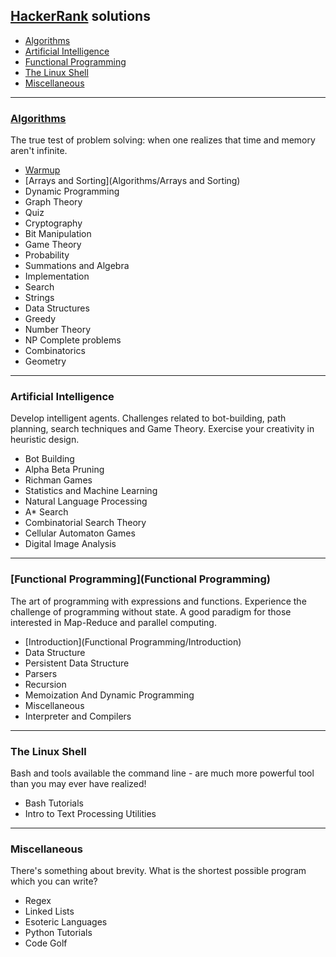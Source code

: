 ## [HackerRank](https://www.hackerrank.com) solutions

- [Algorithms](#algorithms)
- [Artificial Intelligence](#artificial-intelligence)
- [Functional Programming](#functional-programming)
- [The Linux Shell](#the-linux-shell)
- [Miscellaneous](#miscellaneous)

---
### [Algorithms](Algorithms)
The true test of problem solving: when one realizes that time and memory aren't infinite.
  - [Warmup](Algorithms/Warmup)
  - [Arrays and Sorting](Algorithms/Arrays and Sorting)
  - Dynamic Programming
  - Graph Theory
  - Quiz
  - Cryptography
  - Bit Manipulation
  - Game Theory
  - Probability
  - Summations and Algebra
  - Implementation
  - Search
  - Strings
  - Data Structures
  - Greedy
  - Number Theory
  - NP Complete problems
  - Combinatorics
  - Geometry

---
### Artificial Intelligence
Develop intelligent agents. Challenges related to bot-building, path planning, search techniques and Game Theory. Exercise your creativity in heuristic design.
  - Bot Building
  - Alpha Beta Pruning
  - Richman Games
  - Statistics and Machine Learning
  - Natural Language Processing
  - A* Search
  - Combinatorial Search Theory
  - Cellular Automaton Games
  - Digital Image Analysis

---
### [Functional Programming](Functional Programming)
The art of programming with expressions and functions. Experience the challenge of programming without state. A good paradigm for those interested in Map-Reduce and parallel computing.
  - [Introduction](Functional Programming/Introduction)
  - Data Structure
  - Persistent Data Structure
  - Parsers
  - Recursion
  - Memoization And Dynamic Programming
  - Miscellaneous
  - Interpreter and Compilers

---
### The Linux Shell
Bash and tools available the command line - are much more powerful tool than you may ever have realized!
  - Bash Tutorials
  - Intro to Text Processing Utilities

---
### Miscellaneous
There's something about brevity. What is the shortest possible program which you can write?
  - Regex
  - Linked Lists
  - Esoteric Languages
  - Python Tutorials
  - Code Golf
